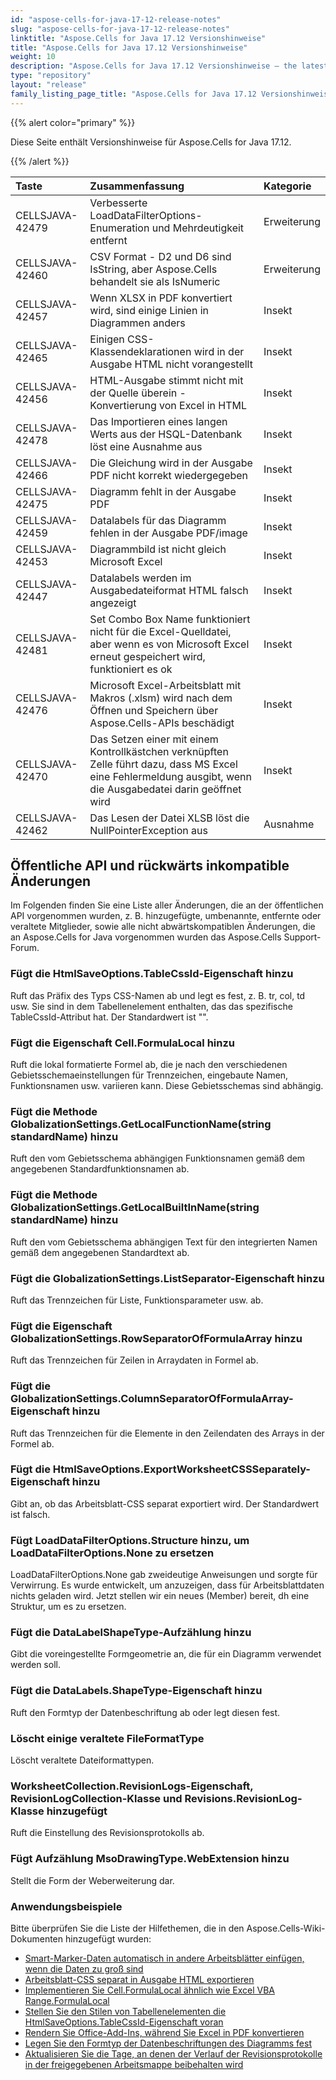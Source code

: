 ```yaml
---
id: "aspose-cells-for-java-17-12-release-notes"
slug: "aspose-cells-for-java-17-12-release-notes"
linktitle: "Aspose.Cells for Java 17.12 Versionshinweise"
title: "Aspose.Cells for Java 17.12 Versionshinweise"
weight: 10
description: "Aspose.Cells for Java 17.12 Versionshinweise – the latest updates and fixes."
type: "repository"
layout: "release"
family_listing_page_title: "Aspose.Cells for Java 17.12 Versionshinweise"
---
```

{{% alert color="primary" %}} 

Diese Seite enthält Versionshinweise für Aspose.Cells for Java 17.12.

{{% /alert %}} 

|**Taste**|**Zusammenfassung**|**Kategorie**|
|:- |:- |:- |
|CELLSJAVA-42479|Verbesserte LoadDataFilterOptions-Enumeration und Mehrdeutigkeit entfernt|Erweiterung|
|CELLSJAVA-42460|CSV Format - D2 und D6 sind IsString, aber Aspose.Cells behandelt sie als IsNumeric|Erweiterung|
|CELLSJAVA-42457|Wenn XLSX in PDF konvertiert wird, sind einige Linien in Diagrammen anders|Insekt|
|CELLSJAVA-42465|Einigen CSS-Klassendeklarationen wird in der Ausgabe HTML nicht vorangestellt|Insekt|
|CELLSJAVA-42456|HTML-Ausgabe stimmt nicht mit der Quelle überein - Konvertierung von Excel in HTML|Insekt|
|CELLSJAVA-42478|Das Importieren eines langen Werts aus der HSQL-Datenbank löst eine Ausnahme aus|Insekt|
|CELLSJAVA-42466|Die Gleichung wird in der Ausgabe PDF nicht korrekt wiedergegeben|Insekt|
|CELLSJAVA-42475|Diagramm fehlt in der Ausgabe PDF|Insekt|
|CELLSJAVA-42459|Datalabels für das Diagramm fehlen in der Ausgabe PDF/image|Insekt|
|CELLSJAVA-42453|Diagrammbild ist nicht gleich Microsoft Excel|Insekt|
|CELLSJAVA-42447|Datalabels werden im Ausgabedateiformat HTML falsch angezeigt|Insekt|
|CELLSJAVA-42481|Set Combo Box Name funktioniert nicht für die Excel-Quelldatei, aber wenn es von Microsoft Excel erneut gespeichert wird, funktioniert es ok|Insekt|
|CELLSJAVA-42476|Microsoft Excel-Arbeitsblatt mit Makros (.xlsm) wird nach dem Öffnen und Speichern über Aspose.Cells-APIs beschädigt|Insekt|
|CELLSJAVA-42470|Das Setzen einer mit einem Kontrollkästchen verknüpften Zelle führt dazu, dass MS Excel eine Fehlermeldung ausgibt, wenn die Ausgabedatei darin geöffnet wird|Insekt|
|CELLSJAVA-42462|Das Lesen der Datei XLSB löst die NullPointerException aus|Ausnahme|
## **Öffentliche API und rückwärts inkompatible Änderungen**
Im Folgenden finden Sie eine Liste aller Änderungen, die an der öffentlichen API vorgenommen wurden, z. B. hinzugefügte, umbenannte, entfernte oder veraltete Mitglieder, sowie alle nicht abwärtskompatiblen Änderungen, die an Aspose.Cells for Java vorgenommen wurden das Aspose.Cells Support-Forum.
### **Fügt die HtmlSaveOptions.TableCssId-Eigenschaft hinzu**
Ruft das Präfix des Typs CSS-Namen ab und legt es fest, z. B. tr, col, td usw. Sie sind in dem Tabellenelement enthalten, das das spezifische TableCssId-Attribut hat. Der Standardwert ist "".
### **Fügt die Eigenschaft Cell.FormulaLocal hinzu**
Ruft die lokal formatierte Formel ab, die je nach den verschiedenen Gebietsschemaeinstellungen für Trennzeichen, eingebaute Namen, Funktionsnamen usw. variieren kann. Diese Gebietsschemas sind abhängig.
### **Fügt die Methode GlobalizationSettings.GetLocalFunctionName(string standardName) hinzu**
Ruft den vom Gebietsschema abhängigen Funktionsnamen gemäß dem angegebenen Standardfunktionsnamen ab.
### **Fügt die Methode GlobalizationSettings.GetLocalBuiltInName(string standardName) hinzu**
Ruft den vom Gebietsschema abhängigen Text für den integrierten Namen gemäß dem angegebenen Standardtext ab.
### **Fügt die GlobalizationSettings.ListSeparator-Eigenschaft hinzu**
Ruft das Trennzeichen für Liste, Funktionsparameter usw. ab.
### **Fügt die Eigenschaft GlobalizationSettings.RowSeparatorOfFormulaArray hinzu**
Ruft das Trennzeichen für Zeilen in Arraydaten in Formel ab.
### **Fügt die GlobalizationSettings.ColumnSeparatorOfFormulaArray-Eigenschaft hinzu**
Ruft das Trennzeichen für die Elemente in den Zeilendaten des Arrays in der Formel ab.
### **Fügt die HtmlSaveOptions.ExportWorksheetCSSSeparately-Eigenschaft hinzu**
Gibt an, ob das Arbeitsblatt-CSS separat exportiert wird. Der Standardwert ist falsch.
### **Fügt LoadDataFilterOptions.Structure hinzu, um LoadDataFilterOptions.None zu ersetzen**
LoadDataFilterOptions.None gab zweideutige Anweisungen und sorgte für Verwirrung. Es wurde entwickelt, um anzuzeigen, dass für Arbeitsblattdaten nichts geladen wird. Jetzt stellen wir ein neues (Member) bereit, dh eine Struktur, um es zu ersetzen.
### **Fügt die DataLabelShapeType-Aufzählung hinzu**
Gibt die voreingestellte Formgeometrie an, die für ein Diagramm verwendet werden soll.
### **Fügt die DataLabels.ShapeType-Eigenschaft hinzu**
Ruft den Formtyp der Datenbeschriftung ab oder legt diesen fest.
### **Löscht einige veraltete FileFormatType**
Löscht veraltete Dateiformattypen.
### **WorksheetCollection.RevisionLogs-Eigenschaft, RevisionLogCollection-Klasse und Revisions.RevisionLog-Klasse hinzugefügt**
Ruft die Einstellung des Revisionsprotokolls ab.
### **Fügt Aufzählung MsoDrawingType.WebExtension hinzu**
Stellt die Form der Weberweiterung dar.


### **Anwendungsbeispiele**
Bitte überprüfen Sie die Liste der Hilfethemen, die in den Aspose.Cells-Wiki-Dokumenten hinzugefügt wurden:

- [Smart-Marker-Daten automatisch in andere Arbeitsblätter einfügen, wenn die Daten zu groß sind](https://docs.aspose.com/cells/de/java/auto-populate-smart-marker-data-to-other-worksheets-if-data-is-too-large/)
- [Arbeitsblatt-CSS separat in Ausgabe HTML exportieren](https://docs.aspose.com/cells/de/java/export-worksheet-css-separately-in-output-html/)
- [Implementieren Sie Cell.FormulaLocal ähnlich wie Excel VBA Range.FormulaLocal](https://docs.aspose.com/cells/de/java/implement-cell-formulalocal-similar-to-excel-vba-range-formulalocal/)
- [Stellen Sie den Stilen von Tabellenelementen die HtmlSaveOptions.TableCssId-Eigenschaft voran](https://docs.aspose.com/cells/de/java/prefix-table-elements-styles-with-htmlsaveoptions-tablecssid-property/)
- [Rendern Sie Office-Add-Ins, während Sie Excel in PDF konvertieren](https://docs.aspose.com/cells/de/java/render-office-add-ins-while-converting-excel-to-pdf/)
- [Legen Sie den Formtyp der Datenbeschriftungen des Diagramms fest](https://docs.aspose.com/cells/de/java/set-the-shape-type-of-data-labels-of-chart/)
- [Aktualisieren Sie die Tage, an denen der Verlauf der Revisionsprotokolle in der freigegebenen Arbeitsmappe beibehalten wird](https://docs.aspose.com/cells/de/java/update-days-preserving-history-of-revision-logs-in-shared-workbook/)
